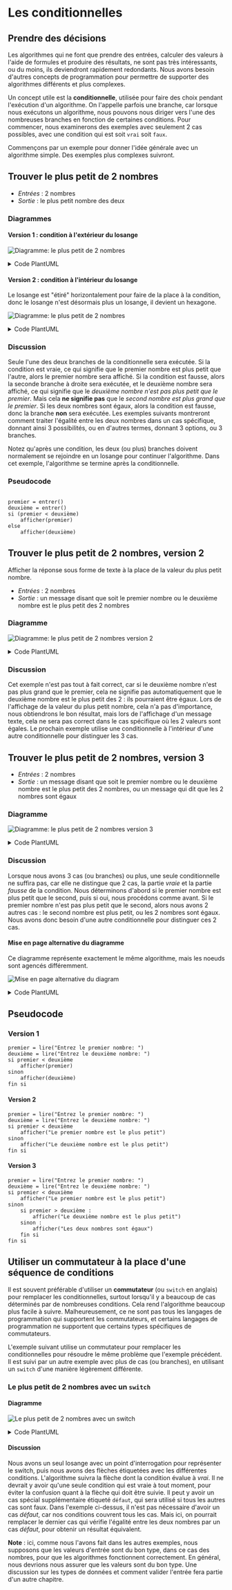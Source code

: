 # Les conditionnelles

## Prendre des décisions

Les algorithmes qui ne font que prendre des entrées, calculer des valeurs
à l'aide de formules et produire des résultats, ne sont pas
très intéressants, ou du moins, ils deviendront rapidement redondants. Nous 
avons besoin d'autres concepts de programmation pour permettre de supporter des
algorithmes différents et plus complexes.

Un concept utile est la **conditionnelle**, utilisée pour faire des choix
pendant l'exécution d'un algorithme. On l'appelle parfois une branche, car
lorsque nous exécutons un algorithme, nous pouvons nous diriger vers l'une des
nombreuses branches en fonction de certaines conditions. Pour commencer, nous
examinerons des exemples avec seulement 2 cas possibles, avec une condition qui
est soit `vrai` soit `faux`.

Commençons par un exemple pour donner l'idée générale avec un algorithme
simple. Des exemples plus complexes suivront.

## Trouver le plus petit de 2 nombres

- *Entrées* : 2 nombres
- *Sortie* : le plus petit nombre des deux

### Diagrammes

#### Version 1 : condition à l'extérieur du losange

![Diagramme: le plus petit de 2 nombres](../images/plus_petit_2_nombres.png)

<details>
<summary>Code PlantUML</summary>

```plantuml
@startuml
skinparam defaultFontSize 16
start
:entrer premier;
:entrer deuxième;
floating note right
    le losange est un embranchement
    (ou une conditionnelle)
end note 
if () then (premier < deuxième ?)
    :afficher premier;
    note left
        si la condition est
        vraie, faire ceci
    end note
else (sinon) 
    :afficher deuxième;
    note right
        sinon, si la condition est
        fausse, faire ceci
    end note
endif
stop
@enduml
```

</details>

#### Version 2 : condition à l'intérieur du losange

Le losange est "étiré" horizontalement pour faire de la place à la condition,
donc le losange n'est désormais plus un losange, il devient un hexagone.

![Diagramme: le plus petit de 2 nombres](../images/plus_petit_2_nombres2.png)

<details>
<summary>Code PlantUML</summary>

```plantuml
@startuml
skinparam defaultFontSize 16
start
:entrer premier;
:entrer deuxième;
floating note right
    on peut également mettre la condition 
    dans le noeud d'embranchement
end note 
if (premier < deuxième ?) then (oui)
    :afficher premier;
else (non)
    :afficher deuxième;
endif
stop
@enduml
```

</details>

### Discussion

Seule l'une des deux branches de la conditionnelle sera exécutée. Si la
condition est vraie, ce qui signifie que le premier nombre est plus petit que
l'autre, alors le premier nombre sera affiché. Si la condition est fausse, alors
la seconde branche à droite sera exécutée, et le deuxième nombre sera affiché,
ce qui signifie que le *deuxième nombre n'est pas plus petit que le premier*.
Mais cela **ne signifie pas** que le *second nombre est plus grand que le
premier*. Si les deux nombres sont égaux, alors la condition est fausse, donc la
branche **non** sera exécutée. Les exemples suivants montreront comment traiter
l'égalité entre les deux nombres dans un cas spécifique, donnant ainsi 3
possibilités, ou en d'autres termes, donnant 3 options, ou 3 branches.

Notez qu'après une condition, les deux (ou plus) branches doivent normalement se
rejoindre en un losange pour continuer l'algorithme. Dans cet exemple,
l'algorithme se termine après la conditionnelle.

### Pseudocode

```pseudocode

premier = entrer()
deuxième = entrer()
si (premier < deuxième)
    afficher(premier)
else
    afficher(deuxième)
```

## Trouver le plus petit de 2 nombres, version 2

Afficher la réponse sous forme de texte à la place de la valeur du plus petit
nombre.

- *Entrées* : 2 nombres
- *Sortie* : un message disant que soit le premier nombre ou le deuxième nombre
  est le plus petit des 2 nombres

### Diagramme

![Diagramme: le plus petit de 2 nombres version 2](../images/plus_petit_2_nombres3.png)

<details>
<summary>Code PlantUML</summary>

```plantuml
@startuml
skinparam defaultFontSize 16
start
:entrer premier;
:entrer deuxième;
if (premier < deuxième?) then (oui)
    :afficher "Le premier nombre est le plus petit";
else (non)
    :afficher "Le deuxième nombre est le plus petit";
endif
stop
@enduml
```

</details>

### Discussion

Cet exemple n'est pas tout à fait correct, car si le deuxième nombre n'est pas
plus grand que le premier, cela ne signifie pas automatiquement que le deuxième
nombre est le plus petit des 2 : ils pourraient être égaux. Lors de l'affichage
de la valeur du plus petit nombre, cela n'a pas d'importance, nous obtiendrons
le bon résultat, mais lors de l'affichage d'un message texte, cela ne sera pas
correct dans le cas spécifique où les 2 valeurs sont égales. Le prochain exemple
utilise une conditionnelle à l'intérieur d'une autre conditionnelle pour
distinguer les 3 cas.

## Trouver le plus petit de 2 nombres, version 3

- *Entrées* : 2 nombres
- *Sortie* : un message disant que soit le premier nombre ou le deuxième nombre
  est le plus petit des 2 nombres, ou un message qui dit que les 2 nombres sont
  égaux

### Diagramme

![Diagramme: le plus petit de 2 nombres version 3](../images/plus_petit_2_nombres4.png)

<details>
<summary>Code PlantUML</summary>

```plantuml
@startuml
skinparam defaultFontSize 16
start
:entrer premier;
:entrer deuxième;
if () then (premier < deuxième ?)
    :afficher "Le premier nombre est le plus petit";
else  (sinon)
    if () then (premier > deuxième ?)
        :afficher "Le deuxième nombre est le plus petit";
    else (sinon)
        :afficher "Les deux nombres sont égaux";
    endif
endif
stop
@enduml
```

</details>

### Discussion

Lorsque nous avons 3 cas (ou branches) ou plus, une seule conditionnelle ne
suffira pas, car elle ne distingue que 2 cas, la partie _vraie_ et la partie
_fausse_ de la condition. Nous déterminons d'abord si le premier nombre est plus
petit que le second, puis si oui, nous procédons comme avant. Si le premier
nombre n'est pas plus petit que le second, alors nous avons 2 autres cas : le
second nombre est plus petit, ou les 2 nombres sont égaux. Nous avons donc
besoin d'une autre conditionnelle pour distinguer ces 2 cas.

#### Mise en page alternative du diagramme

Ce diagramme représente exactement le même algorithme, mais les noeuds sont
agencés différemment.

![Mise en page alternative du diagram](../images/plus_petit_2_nombres5.png)

<details>
<summary>Code PlantUML</summary>

```plantuml
@startuml
skinparam defaultFontSize 16
!pragma useVerticalIf on
:entrer premier;
:entrer deuxième;
if (premier < deuxième ?) then (oui)
    :afficher "Le premier nombre est le plus petit";
(non) else if (premier > deuxième ?) then (oui)
    :afficher "Le deuxième nombre est le plus petit";
else (non)
    :afficher "Les deux nombres sont égaux";
endif
stop
@enduml
```

</details>

## Pseudocode

### Version 1

```pseudocode
premier = lire("Entrez le premier nombre: ")
deuxième = lire("Entrez le deuxième nombre: ")
si premier < deuxième
    afficher(premier)
sinon
    afficher(deuxième)
fin si
```

#### Version 2

```pseudocode
premier = lire("Entrez le premier nombre: ")
deuxième = lire("Entrez le deuxième nombre: ")
si premier < deuxième
    afficher("Le premier nombre est le plus petit")
sinon
    afficher("Le deuxième nombre est le plus petit")
fin si
```

#### Version 3

```pseudocode
premier = lire("Entrez le premier nombre: ")
deuxième = lire("Entrez le deuxième nombre: ")
si premier < deuxième
    afficher("Le premier nombre est le plus petit")
sinon
    si premier > deuxième :
        afficher("Le deuxième nombre est le plus petit")
    sinon :
        afficher("Les deux nombres sont égaux")
    fin si
fin si
```

## Utiliser un commutateur à la place d'une séquence de conditions

Il est souvent préférable d'utiliser un **commutateur** (ou `switch` en anglais)
pour remplacer les
conditionnelles, surtout lorsqu'il y a beaucoup de cas déterminés par de
nombreuses conditions. Cela rend l'algorithme beaucoup plus facile à suivre.
Malheureusement, ce ne sont pas tous les langages de programmation qui
supportent les commutateurs, et certains langages de programmation ne supportent
que certains types spécifiques de commutateurs.

L'exemple suivant utilise un commutateur pour remplacer les conditionnelles pour
résoudre le même problème que l'exemple précédent. Il est suivi par un autre
exemple avec plus de cas (ou branches), en utilisant un `switch` d'une manière
légèrement différente.

### Le plus petit de 2 nombres avec un `switch`

#### Diagramme

![Le plus petit de 2 nombres avec un `switch`](../images/plus_petit_2_nombres6.png)

<details>
<summary>Code PlantUML</summary>

```plantuml
@startuml
skinparam defaultFontSize 16
start
:entrer premier;
:entrer deuxième;
switch (?) 
case (premier < deuxième ?)
    :afficher "Le premier nombre est le plus petit";
case (       premier > deuxième ?)
     :afficher "Le deuxième nombre est le plus petit";
case (premier = deuxième)
     :afficher "Les deux nombres sont égaux";
endswitch
stop
@enduml
```

</details>

#### Discussion

Nous avons un seul losange avec un point d'interrogation pour représenter le
switch, puis nous avons des flèches étiquetées avec les différentes conditions.
L'algorithme suivra la flèche dont la condition évalue à _vrai_. Il ne devrait y
avoir qu'une seule condition qui est vraie à tout moment, pour éviter la
confusion quant à la flèche qui doit être suivie. Il peut y avoir un cas spécial
supplémentaire étiqueté `défaut`, qui sera utilisé si tous les autres cas sont
faux. Dans l'exemple ci-dessus, il n'est pas nécessaire d'avoir un cas _défaut_,
car nos conditions couvrent tous les cas. Mais ici, on pourrait remplacer le
dernier cas qui vérifie l'égalité entre les deux nombres par un cas _défaut_,
pour obtenir un résultat équivalent.

**Note** : ici, comme nous l'avons fait dans les autres exemples, nous supposons
que les valeurs d'entrée sont du bon type, dans ce cas des nombres, pour que
les algorithmes fonctionnent correctement. En général, nous devrions nous
assurer que les valeurs sont du bon type. Une discussion sur les types de
données et comment valider l'entrée fera partie d'un autre chapitre.
